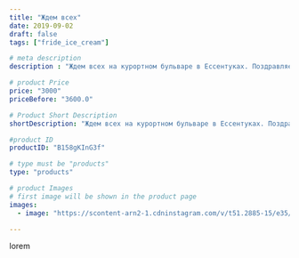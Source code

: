 ```yaml
---
title: "Ждем всех"
date: 2019-09-02
draft: false
tags: ["fride_ice_cream"]

# meta description
description : "Ждем всех на курортном бульваре в Ессентуках. Поздравляем с Новым учебным Годом!!!"

# product Price
price: "3000"
priceBefore: "3600.0"

# Product Short Description
shortDescription: "Ждем всех на курортном бульваре в Ессентуках. Поздравляем с Новым учебным Годом!!!"

#product ID
productID: "B158gKInG3f"

# type must be "products"
type: "products"

# product Images
# first image will be shown in the product page
images:
  - image: "https://scontent-arn2-1.cdninstagram.com/v/t51.2885-15/e35/67730209_699877023829209_1908507238047528977_n.jpg?se=7&tp=1&_nc_ht=scontent-arn2-1.cdninstagram.com&_nc_cat=109&_nc_ohc=k-lK79FyudgAX85eITF&ccb=7-4&oh=0f113bf7811209af4af9fad0588fc9f1&oe=60833123&ig_cache_key=MjEyMzk5NDc5MTk3NzcwOTAyMw%3D%3D.2-ccb7-4"

---
```

lorem
